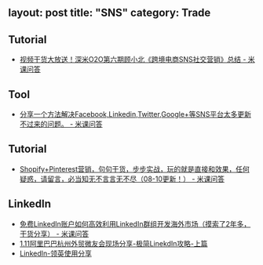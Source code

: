 layout: post
title: "SNS"
category: Trade
---

## Tutorial

- [视频干货大放送！深米O2O第六期顾小北《跨境电商SNS社交营销》总结 - 米课问答](http://ask.imiker.com/question/5570)

## Tool

- [分享一个方法解决Facebook,Linkedin,Twitter,Google+等SNS平台太多更新不过来的问题。 - 米课问答](http://ask.imiker.com/question/6970)

## Tutorial

- [Shopify+Pinterest营销，句句干货，步步实战，玩的就是直接和效果，任何疑惑，请留言，必当知无不言言无不尽（08-10更新！） - 米课问答](http://ask.imiker.com/question/5941)

## LinkedIn

- [免费LinkedIn账户如何高效利用LinkedIn群组开发海外市场（摸索了2年多，干货分享） - 米课问答](http://ask.imiker.com/question/5841)
- [1.11阿里巴巴杭州外贸微友会现场分享-极简LinekdIn攻略-上篇](http://www.crissshare.us/2014/01/20/1-11-alibaba-linkedin-share-1/)
- [LinkedIn-领英使用分享](http://www.crissshare.us/category/%e5%a4%96%e8%b4%b8%e7%bd%91%e7%bb%9c%e8%90%a5%e9%94%80/linkedin-marketing/)